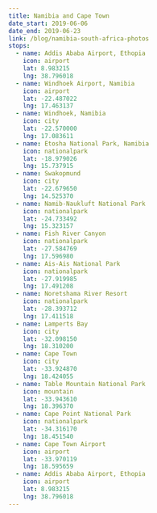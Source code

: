 ```yaml
---
title: Namibia and Cape Town
date_start: 2019-06-06
date_end: 2019-06-23
link: /blog/namibia-south-africa-photos
stops:
  - name: Addis Ababa Airport, Ethopia
    icon: airport
    lat: 8.983215
    lng: 38.796018
  - name: Windhoek Airport, Namibia
    icon: airport
    lat: -22.487022
    lng: 17.463137
  - name: Windhoek, Namibia
    icon: city
    lat: -22.570000
    lng: 17.083611
  - name: Etosha National Park, Namibia
    icon: nationalpark
    lat: -18.979026
    lng: 15.737915
  - name: Swakopmund
    icon: city
    lat: -22.679650
    lng: 14.525370
  - name: Namib-Naukluft National Park
    icon: nationalpark
    lat: -24.733492
    lng: 15.323157
  - name: Fish River Canyon
    icon: nationalpark
    lat: -27.584769
    lng: 17.596980
  - name: Ais-Ais National Park
    icon: nationalpark
    lat: -27.919985
    lng: 17.491208
  - name: Noretshama River Resort
    icon: nationalpark
    lat: -28.393712
    lng: 17.411518
  - name: Lamperts Bay
    icon: city
    lat: -32.098150
    lng: 18.310200
  - name: Cape Town
    icon: city
    lat: -33.924870
    lng: 18.424055
  - name: Table Mountain National Park
    icon: mountain
    lat: -33.943610
    lng: 18.396370
  - name: Cape Point National Park
    icon: nationalpark
    lat: -34.316170
    lng: 18.451540
  - name: Cape Town Airport
    icon: airport
    lat: -33.970119
    lng: 18.595659
  - name: Addis Ababa Airport, Ethopia
    icon: airport
    lat: 8.983215
    lng: 38.796018
---
```

